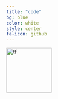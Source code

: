 ```yaml
---
title: "code"
bg: blue
color: white
style: center
fa-icon: github
---
```


<a href="https://github.com/imatge-upc/unsupervised-2017-cvprw" target="_blank">
    <img src="https://upload.wikimedia.org/wikipedia/commons/a/a4/TensorFlowLogo.png" alt="tf" style="width: 120px;"/>
</a>
